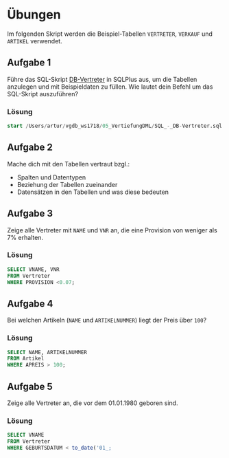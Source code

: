 # Übungen

Im folgenden Skript werden die Beispiel-Tabellen `VERTRETER`, `VERKAUF` und `ARTIKEL` verwendet.

## Aufgabe 1
Führe das SQL-Skript [DB-Vertreter](./SQL_-_DB-Vertreter.sql) in SQLPlus aus, um die Tabellen anzulegen und mit Beispieldaten zu füllen. Wie lautet dein Befehl um das SQL-Skript auszuführen?

### Lösung
```sql
start /Users/artur/vgdb_ws1718/05_VertiefungDML/SQL_-_DB-Vertreter.sql 
```

## Aufgabe 2
Mache dich mit den Tabellen vertraut bzgl.:
* Spalten und Datentypen
* Beziehung der Tabellen zueinander
* Datensätzen in den Tabellen und was diese bedeuten

## Aufgabe 3
Zeige alle Vertreter mit `NAME` und `VNR` an, die eine Provision von  weniger als 7% erhalten. 

### Lösung
```sql
SELECT VNAME, VNR
FROM Vertreter
WHERE PROVISION <0.07;
```

## Aufgabe 4
Bei welchen Artikeln (`NAME` und `ARTIKELNUMMER`) liegt der Preis über `100`?

### Lösung
```sql
SELECT NAME, ARTIKELNUMMER
FROM Artikel
WHERE APREIS > 100;
```

## Aufgabe 5
Zeige alle Vertreter an, die vor dem 01.01.1980 geboren sind.

### Lösung
```sql
SELECT VNAME
FROM Vertreter
WHERE GEBURTSDATUM < to_date('01_;
```

